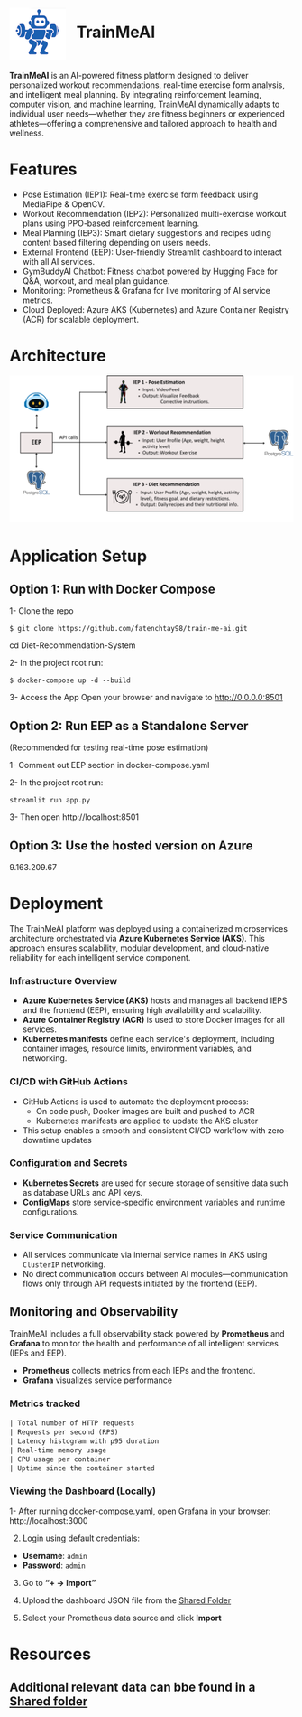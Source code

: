 
<h1 align="left">
  <img src="EEP/static/icons/train-me-ai-small.png" width="100" style="vertical-align: middle; margin-right: 12px;">
  TrainMeAI
</h1>


**TrainMeAI** is an AI-powered fitness platform designed to deliver personalized workout recommendations, real-time exercise form analysis, and intelligent meal planning. By integrating reinforcement learning, computer vision, and machine learning, TrainMeAI dynamically adapts to individual user needs—whether they are fitness beginners or experienced athletes—offering a comprehensive and tailored approach to health and wellness.

# Features

- Pose Estimation (IEP1): Real-time exercise form feedback using MediaPipe & OpenCV.
- Workout Recommendation (IEP2): Personalized multi-exercise workout plans using PPO-based reinforcement learning.
- Meal Planning (IEP3): Smart dietary suggestions and recipes uding content based filtering depending on users  needs.
- External Frontend (EEP): User-friendly Streamlit dashboard to interact with all AI services.
- GymBuddyAI Chatbot: Fitness chatbot powered by Hugging Face for Q&A, workout, and meal plan guidance.
- Monitoring: Prometheus & Grafana for live monitoring of AI service metrics.
- Cloud Deployed: Azure AKS (Kubernetes) and Azure Container Registry (ACR) for scalable deployment.

# Architecture

<div align= "center"><img src="EEP/static/diagrams/architecture.png" width="700" /></div>

# Application Setup

## Option 1: Run with Docker Compose

1- Clone the repo
```
$ git clone https://github.com/fatenchtay98/train-me-ai.git
```
cd Diet-Recommendation-System

2- In the project root run:
```
$ docker-compose up -d --build
```

3- Access the App
Open your browser and navigate to http://0.0.0.0:8501


## Option 2: Run EEP as a Standalone Server
(Recommended for testing real-time pose estimation)

1- Comment out EEP section in docker-compose.yaml

2- In the project root run:
```
streamlit run app.py                                                                        
```
3- Then open http://localhost:8501


## Option 3: Use the hosted version on Azure
9.163.209.67

# Deployment

The TrainMeAI platform was deployed using a containerized microservices architecture orchestrated via **Azure Kubernetes Service (AKS)**. This approach ensures scalability, modular development, and cloud-native reliability for each intelligent service component.

### Infrastructure Overview

- **Azure Kubernetes Service (AKS)** hosts and manages all backend IEPS and the frontend (EEP), ensuring high availability and scalability.
- **Azure Container Registry (ACR)** is used to store Docker images for all services.
- **Kubernetes manifests** define each service's deployment, including container images, resource limits, environment variables, and networking.


### CI/CD with GitHub Actions

- GitHub Actions is used to automate the deployment process:
  - On code push, Docker images are built and pushed to ACR
  - Kubernetes manifests are applied to update the AKS cluster
- This setup enables a smooth and consistent CI/CD workflow with zero-downtime updates

### Configuration and Secrets

- **Kubernetes Secrets** are used for secure storage of sensitive data such as database URLs and API keys.
- **ConfigMaps** store service-specific environment variables and runtime configurations.

### Service Communication

- All services communicate via internal service names in AKS using `ClusterIP` networking.
- No direct communication occurs between AI modules—communication flows only through API requests initiated by the frontend (EEP).


## Monitoring and Observability

TrainMeAI includes a full observability stack powered by **Prometheus** and **Grafana** to monitor the health and performance of all intelligent services (IEPs and EEP).

- **Prometheus** collects metrics from each IEPs and the frontend.
- **Grafana** visualizes service performance

### Metrics tracked
                                           
    | Total number of HTTP requests                    
    | Requests per second (RPS)                        
    | Latency histogram with p95 duration          
    | Real-time memory usage                       
    | CPU usage per container                      
    | Uptime since the container started            

### Viewing the Dashboard (Locally)
1- After running docker-compose.yaml, open Grafana in your browser:
  http://localhost:3000

2. Login using default credentials:
- **Username**: `admin`
- **Password**: `admin`

3. Go to **“+ → Import”**
4. Upload the dashboard JSON file from the [Shared Folder](https://drive.google.com/file/d/1mI9d-6bjJSsqCOKwYUGJ2l11w8t6NpnF/view)


5. Select your Prometheus data source and click **Import**


# Resources
Additional relevant data can bbe found in a 
[Shared folder](https://drive.google.com/drive/folders/1opgEii5W0dIYtCmPPjr66w7nCjJ_FWEl?q=sharedwith:public%20parent:1opgEii5W0dIYtCmPPjr66w7nCjJ_FWEl)
---
